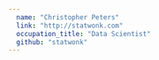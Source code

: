 ```yaml
---
  name: "Christopher Peters"
  link: "http://statwonk.com"
  occupation_title: "Data Scientist"
  github: "statwonk"
---
```

